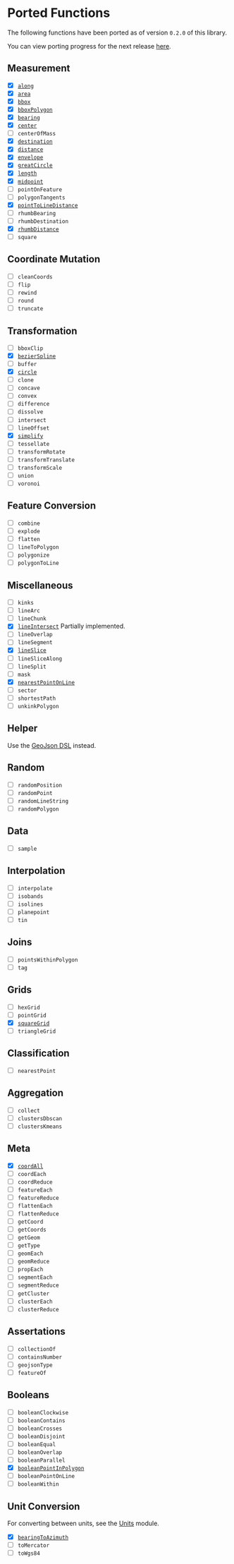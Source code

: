 # Ported Functions

The following functions have been ported as of version `0.2.0` of this library.

You can view porting progress for the next release
[here](https://github.com/maplibre/spatial-k/milestone/1).

## Measurement

- [x] [`along`](./api/turf/org.maplibre.spatialk.turf.measurement/along.html)
- [x] [`area`](./api/turf/org.maplibre.spatialk.turf.measurement/area.html)
- [x] [`bbox`](./api/turf/org.maplibre.spatialk.turf.measurement/bbox.html)
- [x] [`bboxPolygon`](./api/turf/org.maplibre.spatialk.turf.measurement/bbox-polygon.html)
- [x] [`bearing`](./api/turf/org.maplibre.spatialk.turf.measurement/bearing.html)
- [x] [`center`](./api/turf/org.maplibre.spatialk.turf.measurement/center.html)
- [ ] `centerOfMass`
- [x] [`destination`](./api/turf/org.maplibre.spatialk.turf.measurement/destination.html)
- [x] [`distance`](./api/turf/org.maplibre.spatialk.turf.measurement/distance.html)
- [x] [`envelope`](./api/turf/org.maplibre.spatialk.turf.measurement/envelope.html)
- [x] [`greatCircle`](./api/turf/org.maplibre.spatialk.turf.measurement/great-circle.html)
- [x] [`length`](./api/turf/org.maplibre.spatialk.turf.measurement/length.html)
- [x] [`midpoint`](./api/turf/org.maplibre.spatialk.turf.measurement/midpoint.html)
- [ ] `pointOnFeature`
- [ ] `polygonTangents`
- [x] [`pointToLineDistance`](./api/turf/org.maplibre.spatialk.turf.measurement/point-to-line-distance.html)
- [ ] `rhumbBearing`
- [ ] `rhumbDestination`
- [x] [`rhumbDistance`](./api/turf/org.maplibre.spatialk.turf.measurement/rhumb-distance.html)
- [ ] `square`

## Coordinate Mutation

- [ ] `cleanCoords`
- [ ] `flip`
- [ ] `rewind`
- [ ] `round`
- [ ] `truncate`

## Transformation

- [ ] `bboxClip`
- [x] [`bezierSpline`](./api/turf/org.maplibre.spatialk.turf.transformation/bezier-spline.html)
- [ ] `buffer`
- [x] [`circle`](./api/turf/org.maplibre.spatialk.turf.transformation/circle.html)
- [ ] `clone`
- [ ] `concave`
- [ ] `convex`
- [ ] `difference`
- [ ] `dissolve`
- [ ] `intersect`
- [ ] `lineOffset`
- [x] [`simplify`](./api/turf/org.maplibre.spatialk.turf.transformation/simplify.html)
- [ ] `tessellate`
- [ ] `transformRotate`
- [ ] `transformTranslate`
- [ ] `transformScale`
- [ ] `union`
- [ ] `voronoi`

## Feature Conversion

- [ ] `combine`
- [ ] `explode`
- [ ] `flatten`
- [ ] `lineToPolygon`
- [ ] `polygonize`
- [ ] `polygonToLine`

## Miscellaneous

- [ ] `kinks`
- [ ] `lineArc`
- [ ] `lineChunk`
- [x] [`lineIntersect`](./api/turf/org.maplibre.spatialk.turf.misc/line-intersect.html)
      Partially implemented.
- [ ] `lineOverlap`
- [ ] `lineSegment`
- [x] [`lineSlice`](./api/turf/org.maplibre.spatialk.turf.misc/line-slice.html)
- [ ] `lineSliceAlong`
- [ ] `lineSplit`
- [ ] `mask`
- [x] [`nearestPointOnLine`](./api/turf/org.maplibre.spatialk.turf.misc/nearest-point-on-line.html)
- [ ] `sector`
- [ ] `shortestPath`
- [ ] `unkinkPolygon`

## Helper

Use the [GeoJson DSL](./geojson.md#geojson-dsl) instead.

## Random

- [ ] `randomPosition`
- [ ] `randomPoint`
- [ ] `randomLineString`
- [ ] `randomPolygon`

## Data

- [ ] `sample`

## Interpolation

- [ ] `interpolate`
- [ ] `isobands`
- [ ] `isolines`
- [ ] `planepoint`
- [ ] `tin`

## Joins

- [ ] `pointsWithinPolygon`
- [ ] `tag`

## Grids

- [ ] `hexGrid`
- [ ] `pointGrid`
- [x] [`squareGrid`](./api/turf/org.maplibre.spatialk.turf.grids/square-grid.html)
- [ ] `triangleGrid`

## Classification

- [ ] `nearestPoint`

## Aggregation

- [ ] `collect`
- [ ] `clustersDbscan`
- [ ] `clustersKmeans`

## Meta

- [x] [`coordAll`](./api/turf/org.maplibre.spatialk.turf.meta/coord-all.html)
- [ ] `coordEach`
- [ ] `coordReduce`
- [ ] `featureEach`
- [ ] `featureReduce`
- [ ] `flattenEach`
- [ ] `flattenReduce`
- [ ] `getCoord`
- [ ] `getCoords`
- [ ] `getGeom`
- [ ] `getType`
- [ ] `geomEach`
- [ ] `geomReduce`
- [ ] `propEach`
- [ ] `segmentEach`
- [ ] `segmentReduce`
- [ ] `getCluster`
- [ ] `clusterEach`
- [ ] `clusterReduce`

## Assertations

- [ ] `collectionOf`
- [ ] `containsNumber`
- [ ] `geojsonType`
- [ ] `featureOf`

## Booleans

- [ ] `booleanClockwise`
- [ ] `booleanContains`
- [ ] `booleanCrosses`
- [ ] `booleanDisjoint`
- [ ] `booleanEqual`
- [ ] `booleanOverlap`
- [ ] `booleanParallel`
- [x] [`booleanPointInPolygon`](./api/turf/org.maplibre.spatialk.turf.booleans/point-in-polygon.html)
- [ ] `booleanPointOnLine`
- [ ] `booleanWithin`

## Unit Conversion

For converting between units, see the [Units](./units.md) module.

- [x] [`bearingToAzimuth`](./api/turf/org.maplibre.spatialk.turf.unitconversion/bearing-to-azimuth.html)
- [ ] `toMercator`
- [ ] `toWgs84`
